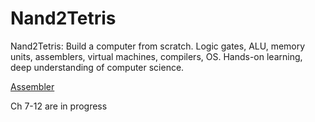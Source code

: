 # Nand2Tetris
Nand2Tetris: Build a computer from scratch. Logic gates, ALU, memory units, assemblers, virtual machines, compilers, OS. Hands-on learning, deep understanding of computer science.

[Assembler](https://github.com/Mikeantabian/Nand2Tetris/tree/main/Chapters/(06)Assembler)

Ch 7-12 are in progress
